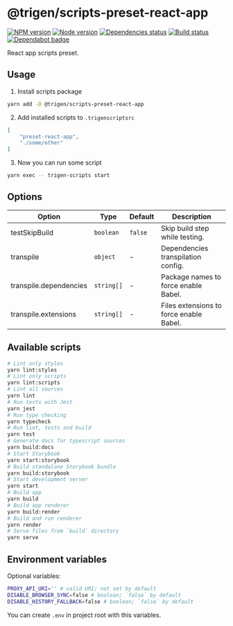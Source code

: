 # @trigen/scripts-preset-react-app

[![NPM version][npm]][npm-url]
[![Node version][node]][node-url]
[![Dependencies status][deps]][deps-url]
[![Build status][build]][build-url]
[![Dependabot badge][dependabot]][dependabot-url]

[npm]: https://img.shields.io/npm/v/%40trigen/scripts-preset-react-app.svg
[npm-url]: https://www.npmjs.com/package/@trigen/scripts-preset-react-app

[node]: https://img.shields.io/node/v/%40trigen/scripts-preset-react-app.svg
[node-url]: https://nodejs.org

[deps]: https://david-dm.org/TrigenSoftware/scripts.svg?path=packages/scripts-preset-react-app
[deps-url]: https://david-dm.org/TrigenSoftware/scripts?path=packages/scripts-preset-react-app

[build]: http://img.shields.io/travis/com/TrigenSoftware/scripts.svg
[build-url]: https://travis-ci.com/TrigenSoftware/scripts

[dependabot]: https://api.dependabot.com/badges/status?host=github&repo=TrigenSoftware/scripts
[dependabot-url]: https://dependabot.com/

React app scripts preset.

## Usage

1. Install scripts package

```bash
yarn add -D @trigen/scripts-preset-react-app
```

2. Add installed scripts to `.trigenscriptsrc`

```json
[
    "preset-react-app",
    "./some/other"
]
```

3. Now you can run some script

```bash
yarn exec -- trigen-scripts start
```

## Options

| Option | Type | Default | Description |
|--------|------|---------|-------------|
| testSkipBuild | `boolean` | `false` | Skip build step while testing. |
| transpile | `object` | - | Dependencies transpilation config. |
| transpile.dependencies | `string[]` | - | Package names to force enable Babel. |
| transpile.extensions | `string[]` | - | Files extensions to force enable Babel. |

## Available scripts

```bash
# Lint only styles
yarn lint:styles
# Lint only scripts
yarn lint:scripts
# Lint all sources
yarn lint
# Run tests with Jest
yarn jest
# Run type checking
yarn typecheck
# Run lint, tests and build
yarn test
# Generate docs for typescript sources
yarn build:docs
# Start Storybook
yarn start:storybook
# Build standalone Storybook bundle
yarn build:storybook
# Start development server
yarn start
# Build app
yarn build
# Build app renderer
yarn build:render
# Build and run renderer
yarn render
# Serve files from `build` directory
yarn serve
```

## Environment variables

Optional variables:

```bash
PROXY_API_URI='' # valid URI; not set by default
DISABLE_BROWSER_SYNC=false # boolean; `false` by default
DISABLE_HISTORY_FALLBACK=false # boolean; `false` by default
```

You can create `.env` in project root with this variables.
